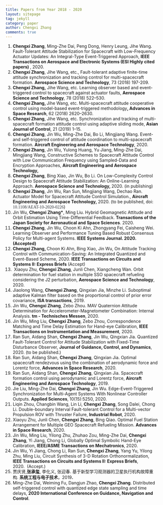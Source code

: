```yaml
---
title: Papers from Year 2018 - 2020
layout: sitepage
tag: jekyll
category: paper
author: Chengxi Zhang
comments: true
---
```

<ol>
	<li>
		<b><span style="line-height:1;">Chengxi
Zhang</span></b><span style="line-height:1;">, Ming-Zhe Dai, Peng Dong, Henry Leung, Jihe Wang. Fault-Tolerant
Attitude Stabilization for Spacecraft with Low-Frequency Actuator Updates: An
Integral-Type Event-Triggered Approach, </span><b><span style="line-height:1;">IEEE
Transactions on Aerospace and Electronic Systems (ESI Highly cited papers)</span> </b><span style="line-height:1;">, 2020.&nbsp;</span><span style="line-height:1;">&nbsp;</span> 
	</li>
	<li>
		<b><span style="line-height:1;">Chengxi
Zhang</span></b><span style="line-height:1;">, Jihe</span><span style="line-height:1;"> Wang, etc., Fault-tolerant adaptive finite-time attitude
synchronization and tracking control for multi-spacecraft formation.&nbsp;</span><b><span style="line-height:1;">Aerospace Science and Technology</span></b><span style="line-height:1;">, 73
(2018) 197-209.</span> 
	</li>
	<li>
		<b><span style="line-height:1;">Chengxi Zhang,</span></b><span style="line-height:1;">&nbsp;Jihe Wang, etc. Learning observer based and event-triggered control to spacecraft against actuator faults,&nbsp;</span><b><span style="line-height:1;">Aerospace Science and Technology</span></b><i><span style="line-height:1;">,</span></i><span style="line-height:1;">&nbsp;78 (2018) 522–530.</span><span style="line-height:2;"></span> 
	</li>
	<li>
		<b><span style="line-height:1;">Chengxi
Zhang, </span></b><span style="line-height:1;">Jihe Wang, etc. Multi-spacecraft attitude cooperative control
using model-based event-triggered methodology</span><b><span style="line-height:1;">, Advances in Space Research</span></b><span style="line-height:1;">,</span><b> </b><span style="line-height:1;">62 (2018) 2620–2630.&nbsp;</span> 
	</li>
	<li>
		<b><span style="line-height:1;">Chengxi
Zhang</span></b><span style="line-height:1;">, Jihe Wang, etc. Synchronization and tracking of multi-spacecraft
formation attitude control using adaptive sliding mode, </span><b><span style="line-height:1;">Asian Journal of Control</span></b><span style="line-height:1;">, 21 (2019) 1–15.&nbsp;</span> 
	</li>
	<li>
		<b><span style="line-height:1;">Chengxi
Zhang</span></b><span style="line-height:1;">, Jin Wu, Ming-Zhe Dai, Bo Li, Mingjiang Wang. Event- and
self-triggered control of attitude coordination to multi-spacecraft formation. </span><b><span style="line-height:1;">Aircraft Engineering and Aerospace
Technology</span></b><span style="line-height:1;">, 2020.&nbsp;</span> 
	</li>
	<li>
		<span style="line-height:2;"><strong><span style="line-height:1;">Chengxi Zhang</span></strong><span style="line-height:1;">, Jin Wu, Yulong Huang, Yu Jiang, Ming-Zhe Dai, Mingjiang Wang, Constructive Schemes to Spacecraft Attitude Control with Low Communication Frequency using Sampled-Data and Encryption Approaches,&nbsp;</span><strong><span style="line-height:1;">Aircraft Engineering and Aerospace Technology</span></strong><strong><span style="line-height:1;">,&nbsp;</span></strong><br />
</span> 
	</li>
	<li>
		<span style="line-height:2;"><strong><span style="line-height:1;">Chengxi Zhang</span></strong><span style="line-height:1;">, Bing Xiao, Jin Wu, Bo Li.&nbsp;On Low-Complexity Control Design to Spacecraft Attitude Stabilization: An Online-Learning Approach.&nbsp;</span></span><strong><span style="line-height:1;">Aerospace Science and Technology, </span></strong><span style="line-height:1;">2020. (in publishing)</span><span></span><strong></strong><span></span> 
	</li>
	<li>
		<strong><span style="line-height:1;">Chengxi Zhang</span></strong><span style="line-height:1;">, Jin Wu, Ran Sun, Mingjiang Wang, Dechao Ran. Actuator Model for Spacecraft Attitude Control Simulation.</span><span style="line-height:1;">,&nbsp;</span><strong><span style="line-height:1;">Aircraft Engineering and Aerospace Technology</span></strong><strong><span style="line-height:1;">,&nbsp;</span></strong><span><span style="line-height:1;">2020. (to be published, doi: </span><span style="color:#31353B;font-family:Verdana, &quot;font-size:14px;line-height:1;">10.1108/AEAT-10-2020-0226</span><span style="line-height:1;">)</span></span><br />
	</li>
	<li>
		<span style="line-height:2;"><span style="line-height:1;">Jin Wu, </span><strong><span style="line-height:1;">Chengxi Zhang*</span></strong><span style="line-height:1;">, Ming Liu. Hybrid Geomagnetic Attitude and Orbit Estimation Using Time-Differential Feedback</span></span><span style="line-height:1;">.&nbsp;</span><strong><span style="line-height:1;">Transactions of the Japan Society for Aeronautical and Space Sciences</span></strong><span style="line-height:1;">. 2020.</span> 
	</li>
	<li>
		<strong><span style="line-height:1;">Chengxi Zhang</span></strong><span style="line-height:1;">, Jin Wu, Choon Ki Ahn, Zhongyang Fei, Caisheng Wei. Learning Observer and Performance Tuning Based Robust Consensus Policy for Multi-agent Systems. </span><strong><span style="line-height:1;">IEEE Systems Journal. 2020. (Accepted)</span></strong><br />
	</li>
	<li>
		<strong><span style="line-height:1;">Chengxi Zhang, </span></strong><span style="line-height:1;">Choon Ki Ahn, Bing Xiao, Jin Wu,&nbsp;On Attitude Tracking Control with Communication-Saving: An Integrated Quantized and Event-Based Scheme, 2020. </span><strong><span style="line-height:1;">IEEE Transactions on Circuits and Systems II: Express Briefs</span></strong><span style="line-height:1;"> (Accept)</span> 
	</li>
	<li>
		<span style="line-height:1;">&nbsp;Xiaoyu Zhu, </span><b><span style="line-height:1;">Chengxi Zhang</span></b><span style="line-height:1;">, Junli Chen, Xiangcheng Wan. Orbit determination for fuel
station in multiple SSO spacecraft refueling considering the J2 perturbation, </span><b><span style="line-height:1;">Aerospace Science and Technology</span></b><span style="line-height:1;">, 2020.&nbsp;</span> 
	</li>
	<li>
		<span style="line-height:1;">Jiaolong Wang, </span><b><span style="line-height:1;">Chengxi Zhang</span></b><span style="line-height:1;">, Qingxian Jia, Minzhe Li. Suboptimal adaptive Kalman
filter based on the proportional control of prior error covariance, </span><b><span style="line-height:1;">ISA transactions</span></b><span style="line-height:1;">, 2019.&nbsp;</span> 
	</li>
	<li>
		<span style="line-height:1;">Jin Wu, </span><b><span style="line-height:1;">Chengxi Zhang</span></b><span style="line-height:1;">, Zebo Zhou. MAV Quaternion Attitude Determination for
Accelerometer-Magnetometer Combination: Internal Analysis.</span><b><span style="line-height:1;"> tm - Technisches Messen</span></b><span style="line-height:1;">,</span><b> </b><span style="line-height:1;">2020.&nbsp;</span> 
	</li>
	<li>
		<span style="line-height:1;">Jin Wu, Ming Liu, </span><b><span style="line-height:1;">Chengxi Zhang</span></b><span style="line-height:1;">, Zebo Zhou, Correspondence Matching and Time Delay
Estimation for Hand-eye Calibration,</span><i> </i><b><span style="line-height:1;">IEEE Transactions on Instrumentation and
Measurement</span></b><i><span style="line-height:1;">, </span></i><span style="line-height:1;">2020</span><i><span style="line-height:1;">.&nbsp;</span></i> 
	</li>
	<li>
		<span style="line-height:1;">Ran Sun, Aidang Shan, </span><b><span style="line-height:1;">Chengxi Zhang</span></b><span style="line-height:1;">, Jin Wu, Qingxian Jia. Quantized
Fault-Tolerant Control for Attitude Stabilization with Fixed-Time Disturbance
Observer, </span><b><span style="line-height:1;">Journal of Guidance, Control,
and Dynamics</span></b><span style="line-height:1;">, 2020.&nbsp;</span><span style="line-height:1;">(to be published.)</span> 
	</li>
	<li>
		<span style="line-height:1;">Ran Sun, Aidang Shan, </span><b><span style="line-height:1;">Chengxi Zhang</span></b><span style="line-height:1;">, Qingxian Jia. Optimal
spacecraft rendezvous using the combination of aerodynamic force and Lorentz
force,</span><span> </span><b><span style="line-height:1;">Advances in
Space Research</span></b><span style="line-height:1;">,</span><i> </i><span style="line-height:1;">2020.&nbsp;</span> 
	</li>
	<li>
		<span style="line-height:1;">Ran Sun, Aidang Shan, </span><b><span style="line-height:1;">Chengxi Zhang</span></b><span style="line-height:1;">, Qingxian Jia. Spacecraft
formation control using aerodynamic and Lorentz force,</span><span> </span><b><span style="line-height:1;">Aircraft Engineering and Aerospace
Technology</span></b><span style="line-height:1;">, 2019.</span> 
	</li>
	<li>
		<span style="line-height:1;">Jie Liu, Ming-Zhe Dai, </span><b><span style="line-height:1;">Chengxi Zhang</span></b><span style="line-height:1;">, Jin Wu.
Edge-Event-Triggered Synchronization for Multi-Agent Systems With Nonlinear
Controller Outputs. </span><b><span style="line-height:1;">Applied Sciences</span></b><span style="line-height:1;">,</span><b> </b><span style="line-height:1;">10(15):5250, 2020.&nbsp;</span> 
	</li>
	<li>
		<span style="line-height:1;">Liqin Zhou, Changbin Wang, Lin Li, </span><b><span style="line-height:1;">Chengxi Zhang</span></b><span style="line-height:1;">, Song Dalei, Chong Li.
Double-boundary Interval Fault-tolerant Control for a Multi-vector Propulsion
ROV with Thruster Failure, </span><b><span style="line-height:1;">Industrial
Robot</span></b><span style="line-height:1;">,</span><b> </b><span style="line-height:1;">2020.&nbsp;</span> 
	</li>
	<li>
		<span style="line-height:1;">Xiaoyu Zhu, Junli Chen, </span><b><span style="line-height:1;">Chengxi Zhang</span></b><span style="line-height:1;">, Bing Qiao. Optimal Fuel
Station Arrangement for Multiple GEO Spacecraft Refueling Mission. </span><b><span style="line-height:1;">Advances in Space Research</span></b><span style="line-height:1;">,</span><b> </b><span style="line-height:1;">2020.&nbsp;</span> 
	</li>
	<li>
		<span style="line-height:1;">Jin Wu, Ming Liu, Yilong Zhu, Zhuhao
Zou, Ming-Zhe Dai, </span><b><span style="line-height:1;">Chengxi Zhang</span></b><span style="line-height:1;">, Yi
Jiang, Chong Li, Globally Optimal Symbolic Hand-Eye Calibration, </span><b><span style="line-height:1;">IEEE/ASME Transactions on Mechatronics</span></b><span style="line-height:1;">,</span><b> </b><span style="line-height:1;">2020.&nbsp;</span> 
	</li>
	<li>
		<span style="line-height:1;">Jin Wu, Yi Jiang, Chong Li, Ran Sun,</span><b><span style="line-height:1;"> Chengxi Zhang</span></b><span style="line-height:1;">, Yang Yu, Yilong Zhu,
Ming Liu, Circuit Synthesis of 3-D Rotation Orthonormalization, </span><b><span style="line-height:1;">IEEE Transactions on Circuits and Systems
II: Express Briefs</span></b><span style="line-height:1;">, 2020.&nbsp;</span><span style="line-height:1;">&nbsp;(Accept.)</span> 
	</li>
	<li>
		<span style="line-height:1;">贾庆贤</span><span style="line-height:1;">,</span><b><span style="line-height:1;">张承玺</span></b><span style="font-weight:normal;"><span style="line-height:1;">, 李化</span><span style="line-height:2;"></span><span style="line-height:1;">义, 张迎春. 基于新型学习观测器的卫星执行机构故障重构.&nbsp;</span></span><b><span style="line-height:1;">系统工程与电子技术</span></b><span style="font-weight:normal;line-height:1;">，2019</span><b><span style="line-height:1;">.&nbsp;</span></b> 
	</li>
	<li>
		<span style="line-height:1;">Ming-Zhe Dai, Weiming Fu, Dangjun Zhao,&nbsp;</span><b><span style="line-height:1;">Chengxi Zhang</span></b><span style="line-height:1;">. Distributed self-triggered control with quantized edge state sampling and time delays,&nbsp;</span><b><span style="line-height:1;">2020 International Conference on Guidance, Navigation and Control</span></b><span style="line-height:1;">.</span> 
	</li>
</ol>
